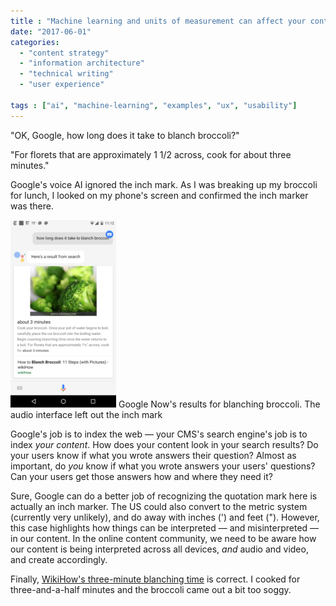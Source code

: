 ```yaml
---
title : "Machine learning and units of measurement can affect your content"
date: "2017-06-01"
categories:
  - "content strategy"
  - "information architecture"
  - "technical writing"
  - "user experience"

tags : ["ai", "machine-learning", "examples", "ux", "usability"]
---
```


"OK, Google, how long does it take to blanch broccoli?"

"For florets that are approximately 1 1/2 across, cook for about three minutes."

Google's voice AI ignored the inch mark. As I was breaking up my broccoli for lunch, I looked on my phone's screen and confirmed the inch marker was there.

![Google Now's results for blanching broccoli. The audio interface left out the inch mark](/assets/images/2017-06-01-15.12.33-169x300.png) Google Now's results for blanching broccoli. The audio interface left out the inch mark

Google's job is to index the web &mdash; your CMS's search engine's job is to index _your content_. How does your content look in your search results? Do your users know if what you wrote answers their question? Almost as important, do _you_ know if what you wrote answers your users' questions? Can your users get those answers how and where they need it?

Sure, Google can do a better job of recognizing the quotation mark here is actually an inch marker. The US could also convert to the metric system (currently very unlikely), and do away with inches (') and feet ("). However, this case highlights how things can be interpreted &mdash; and misinterpreted &mdash; in our content. In the online content community, we need to be aware how our content is being interpreted across all devices, _and_ audio and video, and create accordingly.

Finally, [WikiHow's three-minute blanching time](http://www.wikihow.com/Blanch-Broccoli) is correct. I cooked for three-and-a-half minutes and the broccoli came out a bit too soggy.
